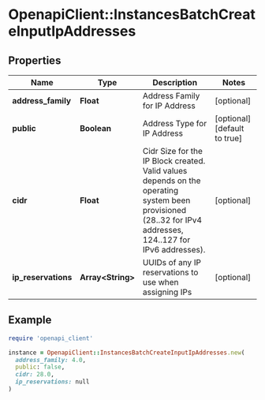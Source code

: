 # OpenapiClient::InstancesBatchCreateInputIpAddresses

## Properties

| Name | Type | Description | Notes |
| ---- | ---- | ----------- | ----- |
| **address_family** | **Float** | Address Family for IP Address | [optional] |
| **public** | **Boolean** | Address Type for IP Address | [optional][default to true] |
| **cidr** | **Float** | Cidr Size for the IP Block created. Valid values depends on the operating system been provisioned (28..32 for IPv4 addresses, 124..127 for IPv6 addresses). | [optional] |
| **ip_reservations** | **Array&lt;String&gt;** | UUIDs of any IP reservations to use when assigning IPs | [optional] |

## Example

```ruby
require 'openapi_client'

instance = OpenapiClient::InstancesBatchCreateInputIpAddresses.new(
  address_family: 4.0,
  public: false,
  cidr: 28.0,
  ip_reservations: null
)
```


